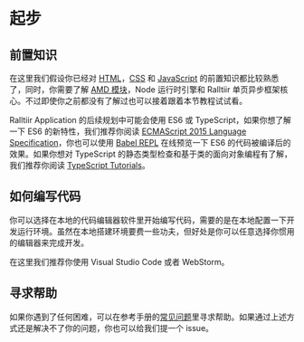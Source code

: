 # 起步

## 前置知识

在这里我们假设你已经对 [HTML][html]，[CSS][css] 和 [JavaScript][js] 的前置知识都比较熟悉了，同时，你需要了解 [AMD 模块][amd]，Node 运行时引擎和 Ralltiir 单页异步框架核心。不过即使你之前都没有了解过也可以接着跟着本节教程试试看。

Ralltiir Application 的后续规划中可能会使用 ES6 或 TypeScript，如果你想了解一下 ES6 的新特性，我们推荐你阅读 [ECMAScript 2015 Language Specification][es6]，你也可以使用 [Babel REPL][babel] 在线预览一下 ES6 的代码被编译后的效果。如果你想对 TypeScript 的静态类型检查和基于类的面向对象编程有了解，我们推荐你阅读 [TypeScript Tutorials][ts]。

## 如何编写代码

你可以选择在本地的代码编辑器软件里开始编写代码，需要的是在本地配置一下开发运行环境。虽然在本地搭建环境要费一些功夫，但好处是你可以任意选择你惯用的编辑器来完成开发。

在这里我们推荐你使用 Visual Studio Code 或者 WebStorm。

## 寻求帮助

如果你遇到了任何困难，可以在参考手册的[常见问题][common-problem]里寻求帮助。如果通过上述方式还是解决不了你的问题，你也可以给我们提一个 issue。

[html]: https://developer.mozilla.org/en-US/docs/Web/HTML
[css]: https://developer.mozilla.org/en-US/docs/Web/CSS
[js]: https://developer.mozilla.org/en-US/docs/Web/JavaScript
[amd]: https://requirejs.org/docs/whyamd.html
[es6]: https://www.ecma-international.org/ecma-262/6.0/
[babel]: https://babeljs.io/repl/#?babili=false&evaluate=true&lineWrap=false&presets=es2015%2Creact&experimental=false&loose=false&spec=false&code=const%20element%20%3D%20%3Ch1%3EHello%2C%20world!%3C%2Fh1%3E%3B%0Aconst%20container%20%3D%20document.getElementById('root')%3B%0AReactDOM.render(element%2C%20container)%3B%0A
[ts]: https://www.typescriptlang.org/docs/handbook/typescript-in-5-minutes.html
[common-problem]: https://ralltiir.github.io/ralltiir-application/reference/common-problem.html
